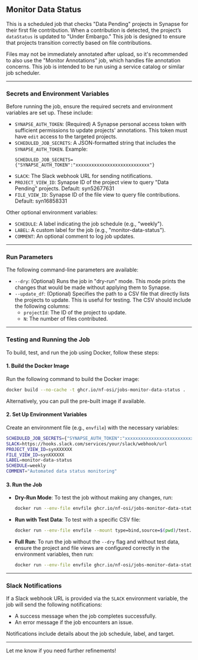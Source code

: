 ## Monitor Data Status

This is a scheduled job that checks "Data Pending" projects in Synapse for their first file contribution. When a contribution is detected, the project’s `dataStatus` is updated to "Under Embargo." This job is designed to ensure that projects transition correctly based on file contributions.

Files may not be immediately annotated after upload, so it's recommended to also use the "Monitor Annotations" job, which handles file annotation concerns. This job is intended to be run using a service catalog or similar job scheduler.

---

### Secrets and Environment Variables

Before running the job, ensure the required secrets and environment variables are set up. These include:

- `SYNAPSE_AUTH_TOKEN`: (Required) A Synapse personal access token with sufficient permissions to update projects' annotations. This token must have `edit` access to the targeted projects.
- `SCHEDULED_JOB_SECRETS`: A JSON-formatted string that includes the `SYNAPSE_AUTH_TOKEN`. Example:
  ```
  SCHEDULED_JOB_SECRETS={"SYNAPSE_AUTH_TOKEN":"xxxxxxxxxxxxxxxxxxxxxxxxxxxx"}
  ```
- `SLACK`: The Slack webhook URL for sending notifications.
- `PROJECT_VIEW_ID`: Synapse ID of the project view to query "Data Pending" projects. Default: syn52677631
- `FILE_VIEW_ID`: Synapse ID of the file view to query file contributions. Default: syn16858331

Other optional environment variables:
- `SCHEDULE`: A label indicating the job schedule (e.g., "weekly").
- `LABEL`: A custom label for the job (e.g., "monitor-data-status").
- `COMMENT`: An optional comment to log job updates.

---

### Run Parameters

The following command-line parameters are available:

- `--dry`: (Optional) Runs the job in "dry-run" mode. This mode prints the changes that would be made without applying them to Synapse.
- `--update_df`: (Optional) Specifies the path to a CSV file that directly lists the projects to update. This is useful for testing. The CSV should include the following columns:
  - `projectId`: The ID of the project to update.
  - `N`: The number of files contributed.

---

### Testing and Running the Job

To build, test, and run the job using Docker, follow these steps:

#### 1. Build the Docker Image
Run the following command to build the Docker image:
```bash
docker build --no-cache -t ghcr.io/nf-osi/jobs-monitor-data-status .
```
Alternatively, you can pull the pre-built image if available.

#### 2. Set Up Environment Variables
Create an environment file (e.g., `envfile`) with the necessary variables:
```bash
SCHEDULED_JOB_SECRETS={"SYNAPSE_AUTH_TOKEN":"xxxxxxxxxxxxxxxxxxxxxxxxxxxx"}
SLACK=https://hooks.slack.com/services/your/slack/webhook/url
PROJECT_VIEW_ID=synXXXXXX
FILE_VIEW_ID=synXXXXXX
LABEL=monitor-data-status
SCHEDULE=weekly
COMMENT="Automated data status monitoring"
```

#### 3. Run the Job
- **Dry-Run Mode**: To test the job without making any changes, run:
  ```bash
  docker run --env-file envfile ghcr.io/nf-osi/jobs-monitor-data-status --dry
  ```

- **Run with Test Data**: To test with a specific CSV file:
  ```bash
  docker run --env-file envfile --mount type=bind,source=$(pwd)/test.csv,target=/app/test.csv ghcr.io/nf-osi/jobs-monitor-data-status --update_df /app/test.csv
  ```

- **Full Run**: To run the job without the `--dry` flag and without test data, ensure the project and file views are configured correctly in the environment variables, then run:
  ```bash
  docker run --env-file envfile ghcr.io/nf-osi/jobs-monitor-data-status
  ```

---

### Slack Notifications

If a Slack webhook URL is provided via the `SLACK` environment variable, the job will send the following notifications:
- A success message when the job completes successfully.
- An error message if the job encounters an issue.

Notifications include details about the job schedule, label, and target.

---

Let me know if you need further refinements!